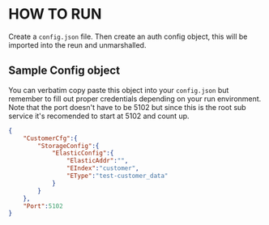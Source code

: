 # HOW TO RUN

Create a `config.json` file. Then create an auth config object, this will be imported into the reun and unmarshalled.

## Sample Config object

You can verbatim copy paste this object into your `config.json` but remember to fill out proper credentials depending on your run environment.
Note that the port doesn't have to be 5102 but since this is the root sub service it's recomended to start at 5102 and count up.

```json
{
    "CustomerCfg":{
        "StorageConfig":{
            "ElasticConfig":{
                "ElasticAddr":"",
                "EIndex":"customer",
                "EType":"test-customer_data"
            }
        }
    },
    "Port":5102
}

```
